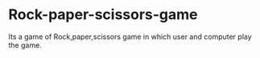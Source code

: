 # Rock-paper-scissors-game
Its a game of Rock,paper,scissors game in which user and computer play the game.
